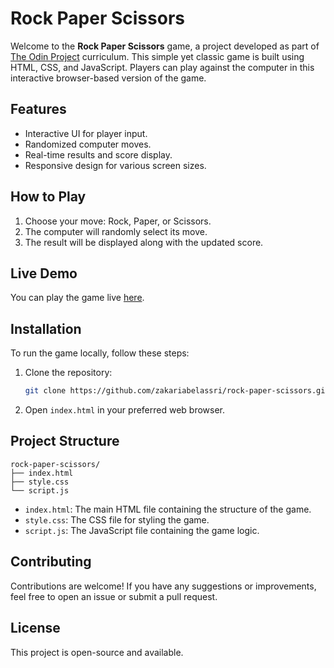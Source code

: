 # Rock Paper Scissors

Welcome to the **Rock Paper Scissors** game, a project developed as part of [The Odin Project](https://www.theodinproject.com/) curriculum. This simple yet classic game is built using HTML, CSS, and JavaScript. Players can play against the computer in this interactive browser-based version of the game.

## Features

- Interactive UI for player input.
- Randomized computer moves.
- Real-time results and score display.
- Responsive design for various screen sizes.

## How to Play

1. Choose your move: Rock, Paper, or Scissors.
2. The computer will randomly select its move.
3. The result will be displayed along with the updated score.

## Live Demo

You can play the game live [here](#).

## Installation

To run the game locally, follow these steps:

1. Clone the repository:

    ```sh
    git clone https://github.com/zakariabelassri/rock-paper-scissors.git
    ```

2. Open `index.html` in your preferred web browser.

## Project Structure

```
rock-paper-scissors/
├── index.html
├── style.css
└── script.js
```

- `index.html`: The main HTML file containing the structure of the game.
- `style.css`: The CSS file for styling the game.
- `script.js`: The JavaScript file containing the game logic.

## Contributing

Contributions are welcome! If you have any suggestions or improvements, feel free to open an issue or submit a pull request.

## License

This project is open-source and available.
